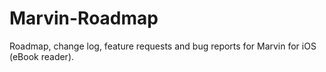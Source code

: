 Marvin-Roadmap
==============

Roadmap, change log, feature requests and bug reports for Marvin for iOS (eBook reader).
